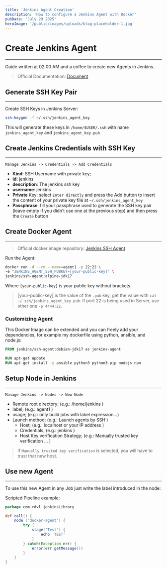 ```yaml
---
title: 'Jenkins Agent Creation'
description: 'How to configure a Jenkins Agent with Docker'
pubDate: 'July 29 2025'
heroImage: '/public/images/uploads/blog-placeholder-1.jpg'
---
```


# Create Jenkins Agent
---
Guide written at 02:00 AM and a coffee to create new Agents in Jenkins.

> Official Documentation: [Document](https://www.jenkins.io/doc/book/using/using-agents/)


## Generate SSH Key Pair
---
Create SSH Keys in Jenkins Server:

```bash
ssh-keygen -f ~/.ssh/jenkins_agent_key
```

This will generate these keys in `/home/$USER/.ssh` with name `jenkins_agent_key` and `jenkins_agent_key.pub`


## Create Jenkins Credentials with SSH Key
---
`Manage Jenkins -> Credentials -> Add Credentials`

- __Kind__: SSH Username with private key;
- __id__: jenkins
- __description__: The jenkins ssh key
- __username__: jenkins
- __Private__ Key: select `Enter directly` and press the Add button to insert the content of your private key file at `~/.ssh/jenkins_agent_key`
- __Passphrase__: fill your passphrase used to generate the SSH key pair (leave empty if you didn’t use one at the previous step) and then press the `Create` button


## Create Docker Agent
---

> Official docker image repository: [Jenkins SSH Agent](https://github.com/jenkinsci/docker-ssh-agent)

Run the Agent:

```bash
docker run -d --rm --name=agent1 -p 22:22 \
-e "JENKINS_AGENT_SSH_PUBKEY=[your-public-key]" \
jenkins/ssh-agent:alpine-jdk17
```

Where `[your-public-key]` is your public key without brackets.

> [your-public-key] is the value of the `.pub` key, get the value with `cat ~/.ssh/jenkins_agent_key.pub`.
> If port 22 is being used in Server, use other one `-p 4444:22`.

### Customizing Agent

This Docker Image can be extended and you can freely add your dependencies, for example my dockerfile using python, ansible, and node.js:

```dockerfile
FROM jenkins/ssh-agent:debian-jdk17 as jenkins-agent

RUN apt-get update
RUN apt-get install -y ansible python3 python3-pip nodejs npm
```


## Setup Node in Jenkins
---
`Manage Jenkins -> Nodes -> New Node`

- Remote root directory; (e.g.: /home/jenkins )
- label; (e.g.: agent1 )
- usage; (e.g.: only build jobs with label expression…​)
- Launch method; (e.g.: Launch agents by SSH )
    - Host; (e.g.: localhost or your IP address )
    - Credentials; (e.g.: jenkins )
    - Host Key verification Strategy; (e.g.: Manually trusted key verification …​ )

> If `Manually trusted key verification` is selected, you will have to trust that new host.


## Use new Agent
---
To use this new Agent in any Job just write the label introduced in the node:

Scripted Pipeline example:

```groovy
package com.rdvl.jenkinsLibrary

def call() {
    node ('docker-agent') {
        try {
            stage('Test') {
                echo 'TEST'
            }
        } catch(Exception err) {
            error(err.getMessage())
        }
    }
}
```
